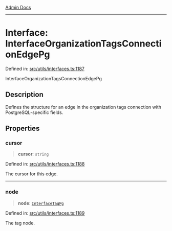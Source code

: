 [Admin Docs](/)

***

# Interface: InterfaceOrganizationTagsConnectionEdgePg

Defined in: [src/utils/interfaces.ts:1187](https://github.com/PalisadoesFoundation/talawa-admin/blob/main/src/utils/interfaces.ts#L1187)

InterfaceOrganizationTagsConnectionEdgePg

## Description

Defines the structure for an edge in the organization tags connection with PostgreSQL-specific fields.

## Properties

### cursor

> **cursor**: `string`

Defined in: [src/utils/interfaces.ts:1188](https://github.com/PalisadoesFoundation/talawa-admin/blob/main/src/utils/interfaces.ts#L1188)

The cursor for this edge.

***

### node

> **node**: [`InterfaceTagPg`](utils\interfaces\README\interfaces\InterfaceTagPg.md)

Defined in: [src/utils/interfaces.ts:1189](https://github.com/PalisadoesFoundation/talawa-admin/blob/main/src/utils/interfaces.ts#L1189)

The tag node.
